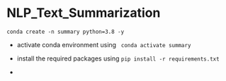 # NLP_Text_Summarization

```
conda create -n summary python=3.8 -y
```
- activate conda environment using
  ``` conda activate summary```
- install the required packages using
```pip install -r requirements.txt```

- 